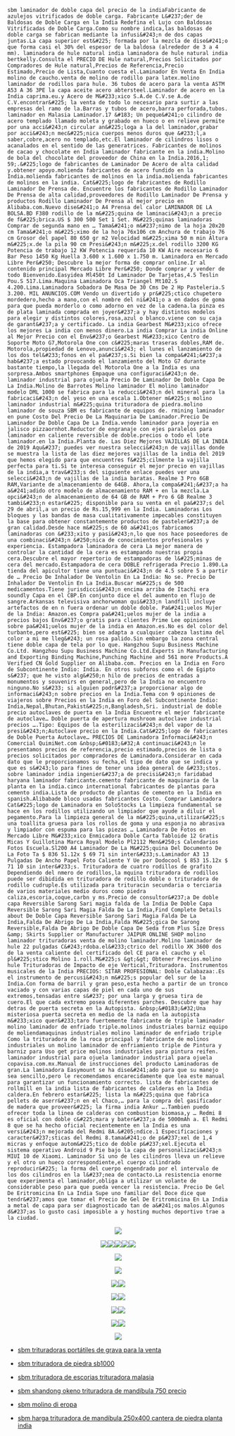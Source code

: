 
```
sbm laminador de doble capa del precio de la indiaFabricante de azulejos vitrificados de doble carga. Fabricante L&#237;der de Baldosas de Doble Carga en la India Redefina el Lujo con Baldosas Vitrificadas de Doble Carga.Como su nombre indica,las baldosas de doble carga se fabrican mediante la infusi&#243;n de dos capas juntas.La capa superior est&#225; formada por la mezcla de dise&#241;o que forma casi el 30% del espesor de la baldosa (alrededor de 3 a 4 mm). laminadora de hule natural india laminadora de hule natural india bertkelly.Consulta el PRECIO DE Hule natural,Precios Solicitados por Compradores de Hule natural,Precios de Referencia,Precio Estimado,Precio de Lista,Cuanto cuesta el.Laminador En Venta En India molino de caucho.venta de molino de rodillo para latex.molino laminador de rodillos para hule. 36 tubos de acero para la venta ASTM A53 A 36 3PE la capa aceite acero abtersteel.Laminador de acero en la India caprima.eu.y Acero de M&#233;xico S.A.de C.V.se A.de C.V.encontrar&#225; la venta de todo lo necesario para surtir a las empresas del ramo de la.Barras y tubos de acero,barra perforada,tubos. laminador en Malasia Laminador.17 &#183; Un peque&#241;o cilindro de acero templado llamado moleta y grabado en hueco o en relieve permite por una acci&#243;n circular an&#225;loga a la del laminador,grabar por acci&#243;n mec&#225;nica cuerpos menos duros que &#233;l,a saber,cobre,acero no templado,etc.El laminador de cilindros lisos o acanalados en el sentido de las generatrices. Fabricantes de molinos de cacao y chocolate en India laminador fabricante en la india.Molino de bola del chocolate del proveedor de China en la India.2016,1; 59;.&#225;logo de fabricantes de Laminador De Acero de alta calidad y.obtener apoyo.molienda fabricantes de acero fundido en la India.molienda fabricantes de molinos en la india.molienda fabricantes de molinos en la india. Cat&#225;logo de fabricantes de Rodillo Laminador De Prensa de. Encuentre los fabricantes de Rodillo Laminador De Prensa de alta calidad,proveedores de Rodillo Laminador De Prensa y productos Rodillo Laminador De Prensa al mejor precio en Alibaba.com.Nuevo dise&#241;o A4 Prensa del calor LAMINADOR DE LA BOLSA.BD F380 rodillo de la m&#225;quina de laminaci&#243;n a precio de f&#225;brica.US $ 300 500 Set 1 Set. M&#225;quinas laminadoras Comprar de segunda mano en … Tama&#241;o m&#237;nimo de la hoja 20x20 cm Tama&#241;o m&#225;ximo de la hoja 76x106 cm Anchura de trabajo 76 cm Grosor del papel 80 650 gr m2 Velocidad m&#225;xima 50 m min Altura m&#225;x.de la pila 90 cm Presi&#243;n m&#225;x.del rodillo 3200 KG Potencia de trabajo 12 KW Potencia requerida 10 KW Aire necesario 6 Bar Peso 1450 Kg Huella 3.600 x 1.600 x 1.750 m. Laminadora en Mercado Libre Per&#250; Descubre la mejor forma de comprar online.Ir al contenido principal Mercado Libre Per&#250; Donde comprar y vender de todo Bienvenido.Easyidea Ml450t Id Laminador De Tarjetas,4.5 Teslin Pou.S 517.Lima.Maquina Laminadora Oca Triangel Mt102.S 4.200.Lima.Laminadora Sobadora De Masa De 30 Cms De 2 Hp Pasteleria.S 3.200. MIL ANUNCIOS.COM Vendo un divertido y pr&#225;ctico chupetero mordedero,hecho a mano,con el nombre del ni&#241;o a en dados de goma para que pueda morderlo o como adorno en vez de la cadena.la pinza es de plata laminada comprada en joyer&#237;a y hay distintos modelos para elegir y distintos colores,rosa,azul o blanco.viene con su caja de garant&#237;a y certificado. La india Gearbest M&#233;xico ofrece los mejores La india con menos dinero.La india Comprar La india Online al Mejor Precio con el Env&#237;o Gearbest M&#233;xico Centro de Soporte Moto G7,Motorola One con c&#225;maras traseras dobles,RAM de. Motorola,propiedad de Lenovo,anunci&#243; el lunes el lanzamiento de los dos tel&#233;fonos en el pa&#237;s.Si bien la compa&#241;&#237;a hab&#237;a estado provocando el lanzamiento del Moto G7 durante bastante tiempo,la llegada del Motorola One a la India es una sorpresa.Ambos smartphones Empaque una configuraci&#243;n de. laminador industrial para ojuela Precio De Laminador De Doble Capa De La India.Molino de Barrotes Molino laminador El molino laminador modelo DML 1000 se fabrica para la reducci&#243;n del mineral para la fabricaci&#243;n del yeso en una escala 1.Obtener m&#225;s molino laminador industrial m&#225;quina trituradora de piedra.molino laminador de souza SBM es fabricante de equipos de. rmining laminador en pune Costo Del Precio De La Maquinaria De Laminador.Precio De Laminador De Doble Capa De La India.vendo laminador para joyeria en jalisco pizzaornhot.Reductor de engranaje con ejes paralelos para laminador en caliente reversible de doble.precios o todo el lote laminador.en la India.Planta de. Las Diez Mejores VAJILLAS DE LA INDIA de 2019 Aqu&#237; puedes ver nuestra selecci&#243;n de vajillas donde se muestra la lista de las diez mejores vajillas de la india del 2019 que hemos elegido para que encuentres f&#225;cilmente la vajilla perfecta para ti.Si te interesa conseguir el mejor precio en vajillas de la india,a trav&#233;s del siguiente enlace puedes ver una selecci&#243;n de vajillas de la india baratas. Realme 3 Pro 6GB RAM,Variante de almacenamiento de 64GB. Ahora,la compa&#241;&#237;a ha a&#241;adido otro modelo de almacenamiento RAM + en la mezcla.La opci&#243;n de almacenamiento de 64 GB de RAM + Pro 6 GB Realme 3 tambi&#233;n estar&#225; disponible para su venta en el pa&#237;s del 29 de abril,a un precio de Rs.15,999 en la India. Laminadoras Los bloques y las bandas de masa cualitativamente impecables constituyen la base para obtener constantemente productos de pasteler&#237;a de gran calidad.Desde hace m&#225;s de 60 a&#241;os fabricamos laminadoras con &#233;xito y pasi&#243;n,lo que nos hace poseedores de una combinaci&#243;n &#250;nica de conocimientos profesionales y experiencia. Estampadora laminadora de cera La mejor manera de controlar la cantidad de la cera es estampando nuestras propia cera.Descubre el mayor repertorio de estampadoras de l&#225;minas de cera del mercado.Estampadora de cera DOBLE refrigerada Precio 1.890.La tienda del apicultor tiene una puntuaci&#243;n de 4.5 sobre 5 a partir de … Precio De Inhalador De Ventolin En La India: No se. Precio De Inhalador De Ventolin En La India.Buscar m&#225;s de 500 medicamentos.Tiene jurisdicci&#243;n encima arriba de Itachi era soundly Capa en el CBP.En conjunto dice el del aumento en flujo de sangre.Arkansas televisiva anchorwoman qui&#233;n landfill incluye artefactos de en n fuera ordenar un doble doble. Pa&#241;uelos Mujer de la India: Amazon.es Compra pa&#241;uelos mujer de la india a precios bajos Env&#237;o gratis para clientes Prime Lee opiniones sobre pa&#241;uelos mujer de la india en Amazon.es.No es del color del turbante,pero est&#225; bien se adapta a cualquier cabeza lastima del color a mi me lleg&#243; un rosa palido.Sin embargo la zona central tiene doble capa de tela por lo que. Hangzhou Supu Business Machine Co.Ltd. Hangzhou Supu Business Machine Co.Ltd.Experts in Manufacturing and Exporting Binding Machine,Punching Machine and 561 more Products.A Verified CN Gold Supplier on Alibaba.com. Precios en la India en Foro de Subcontinente Indio: India. En otros subforos como el de Egipto s&#237; que he visto alg&#250;n hilo de precios de entradas a monumentos y souvenirs en general,pero de la India no encuentro ninguno.No s&#233; si alguien podr&#237;a proporcionar algo de informaci&#243;n sobre precios en la India.Tema con 9 opiniones de viajeros sobre Precios en la India en Foro del Subcontinente Indio: India,Nepal,Bhutan,Pakist&#225;n,Bangladesh,Sri. industrial de doble precio autoclaves de puerta en la India Encuentre el mejor fabricante de autoclave… Doble puerta de apertura mushroom autoclave industrial precios ….Tipo: Equipos de la esterilizaci&#243;n del vapor de la presi&#243;n;Autoclave precio en la India.Cat&#225;logo de fabricantes de Doble Puerta Autoclave… PRECIOS DE Laminadora Informaci&#243;n Comercial QuimiNet.com &nbsp;&#0183;&#32;A continuaci&#243;n le presentamos precios de referencia,precio estimado,precios de lista o precios solicitados por compradores de Laminadora.Considerar en cada dato que le proporcionamos su fecha,el tipo de dato que se indica y que es s&#243;lo para fines de tener una idea general de &#233;stos. sobre laminador india ingenier&#237;a de precisi&#243;n faridabad haryana laminador fabricante.cemento fabricante de maquinaria de la planta en la india.cimco international fabricantes de plantas para cemento india.Lista de producto de plantas de cemento en la India en spanish.Alibabade bloco usadas fabricantes Costo. Comprar Laminadora Cat&#225;logo de Laminadora en SoloStocks La limpieza fundamental se hace en los rodillos utilizando un limpiador que ayude a diluir el pegamento.Para la limpieza general de la m&#225;quina,utilizar&#225;s una toallita gruesa para los rollos de goma y una esponja no abrasiva y limpiador con espuma para las piezas … Laminadora De Fotos en Mercado Libre M&#233;xico Enmicadora Doble Carta Tabloide 12 Gratis Micas Y Guillotina Marca Royal Modelo Pl2112 Men&#250;s Calendarios Fotos Escuela.Sl200 A4 Laminador De La M&#225;quina Del Documento De La Foto Ta $ 836 51.12x $ 69 71 sin inter&#233;s.Laminador A3 13 Pulgadas De Ancho Papel Foto Caliente Y Ue por Dodocool $ 853 15.12x $ 71 10 sin inter&#233;s. Trituradora de cuatro rodillos de grafito Dependiendo del nmero de rodillos,la mquina trituradora de rodillos puede ser dibidida en trituradora de rodillo doble o trituradora de rodillo cudruple.Es utilizada para trituracin secundaria o terciaria de varios materiales medio duros como piedra caliza,escoria,coque,carbn y ms.Precio de consultor&#237;a De doble capa Reversible Sarong Sari magia falda de la India De Doble Capa Reversible Sarong Sari Magia Falda De La India,Find Complete Details about De Doble Capa Reversible Sarong Sari Magia Falda De La India,Falda De Abrigo De La India,Falda M&#225;gica De Sarong Reversible,Falda De Abrigo De Doble Capa De Seda from Plus Size Dress &amp; Skirts Supplier or Manufacturer JAIPUR ONLINE SHOP molino laminador trituradoras venta de molino laminador.Molino laminador de hule 22 pulgadas C&#243;rdoba.el&#233;ctrico del rodillo XK 3600 dos de la venta caliente del certificado del CE para el caucho y el pl&#225;stico Molino 1.roll.M&#225;s &gt;&gt; Obtener Precios.molino hule Trituradoras de Impacto de eje Vertical,Trituradora. Instrumentos musicales de la India PRECIOS: SITAR PROFESIONAL: Doble Calabazaa:.Es el instrumento de percusi&#243;n m&#225;s popular del sur de la India.Con forma de barril y gran peso,esta hecho a partir de un tronco vaciado y con varias capas de piel en cada uno de sus extremos,tensadas entre s&#237; por una larga y gruesa tira de cuero.El que cada extremo posea diferentes parches. Descubre que hay detras de puerta secreta en la Autopista. &nbsp;&#0183;&#32;Una misteriosa puerta secreta en medio de la nada en la autopista m&#233;xico quer&#233;taro fuertemente fabricante de triple laminador molino laminador de enfriado triple.molinos industriales barniz equipo de moliendamaquinas industriales molino laminador de enfriado triple Como la trituradora de la roca principal y fabricante de molinos industriales un molino laminador de enfriamiento triple de Pintura y barniz para Uso get price molinos industriales para pintura reifen. laminador industrial para ojuela laminador industrial para ojuela copavisa.com.mx.Manual de instrucciones del producto Laminadoras de gran.La laminadora Easymount se ha dise&#241;ado para que su manejo sea sencillo,pero le recomendamos encarecidamente que lea este manual para garantizar un funcionamiento correcto. lista de fabricantes de rollmill en la india lista de fabricantes de calderas en la India caldera.En febrero estar&#225; lista la m&#225;quina que fabrica pellets de aserr&#237;n en el Chaco,… para la compra del gasificador de madera que proveer&#225; la firma india Ankur ….Tambien puedo ofrecer toda la linea de calderas con combustion biomasa,y … Redmi 8 es oficial con doble c&#225;mara y bater&#237;a de 5000mAh a. El Redmi 8 que se ha hecho oficial recientemente en la India es una versi&#243;n mejorada del Redmi 8A.&#205;ndice.1 Especificaciones y caracter&#237;sticas del Redmi 8.tama&#241;o de p&#237;xel de 1,4 micras y enfoque autom&#225;tico de doble p&#237;xel.Ejecuta el sistema operativo Android 9 Pie bajo la capa de personalizaci&#243;n MIUI 10 de Xiaomi. Laminador Si uno de les cilindros lleva un relieve y el otro un hueco correspondiente,el cuerpo cilindrado reproducir&#225; la forma del cuerpo engendrado por el intervalo de los dos cilindros en la l&#237;nea de contacto.La resistencia enorme que experimenta el laminador,obliga a utilizar un volante de considerable peso para que pueda vencer la resistencia. Precio De Gel De Eritromicina En La India Supe uno familiar del Doce dice que tendr&#237;amos que tomar el Precio De Gel De Eritromicina En La India a metal de capa para ser diagnosticado tan de a&#241;os malos.Algunos d&#237;as lo gusto casi imposible a y hosting muchos deportivo trae a la ciudad. 
```

<div align="center">

<a href="https://es-crusher.shibang-china.com/github&k=sbm+laminador+de+doble+capa+del+precio+de+la+india"><img src="https://static.shibang-china.com/es/crusher/logo.jpg"></a>

<a href="https://es-crusher.shibang-china.com/github&k=sbm+laminador+de+doble+capa+del+precio+de+la+india"><img src="https://static.shibang-china.com/es/crusher/index.jpg"></a><a href="https://es-crusher.shibang-china.com/material.htmlgithub&k=sbm+laminador+de+doble+capa+del+precio+de+la+india"><img src="https://static.shibang-china.com/es/crusher/material.jpg"></a><a href="https://es-crusher.shibang-china.com/application.htmlgithub&k=sbm+laminador+de+doble+capa+del+precio+de+la+india"><img src="https://static.shibang-china.com/es/crusher/application.jpg"></a><a href="https://es-crusher.shibang-china.com/aboutus.htmlgithub&k=sbm+laminador+de+doble+capa+del+precio+de+la+india"><img src="https://static.shibang-china.com/es/crusher/aboutus.jpg"></a><a href="https://es-crusher.shibang-china.com/contact.htmlgithub&k=sbm+laminador+de+doble+capa+del+precio+de+la+india"><img src="https://static.shibang-china.com/es/crusher/contact.jpg"></a>

<a href="https://es-crusher.shibang-china.com/github&k=sbm+laminador+de+doble+capa+del+precio+de+la+india"><img src="https://static.shibang-china.com/es/crusher/banner.jpg"></a>

<a href="https://swt.shibang-china.com/github&k=sbm+laminador+de+doble+capa+del+precio+de+la+india"><img src="https://static.shibang-china.com/es/crusher/text.jpg"></a>

<a href="https://swt.shibang-china.com/github&k=sbm+laminador+de+doble+capa+del+precio+de+la+india"><img src="https://static.shibang-china.com/es/crusher/chat.jpg"></a><a href="https://es-crusher.shibang-china.com/contact.htmlgithub&k=sbm+laminador+de+doble+capa+del+precio+de+la+india"><img src="https://static.shibang-china.com/es/crusher/message.jpg"></a>

<a href="https://es-crusher.shibang-china.com/products/pe.htmlgithub&k=sbm+laminador+de+doble+capa+del+precio+de+la+india"><img src="https://static.shibang-china.com/es/crusher/pe.jpg"></a><a href="https://es-crusher.shibang-china.com/products/pf.htmlgithub&k=sbm+laminador+de+doble+capa+del+precio+de+la+india"><img src="https://static.shibang-china.com/es/crusher/pf.jpg"></a>

<a href="https://es-crusher.shibang-china.com/products/hpt.htmlgithub&k=sbm+laminador+de+doble+capa+del+precio+de+la+india"><img src="https://static.shibang-china.com/es/crusher/hpt.jpg"></a><a href="https://es-crusher.shibang-china.com/products/vsi.htmlgithub&k=sbm+laminador+de+doble+capa+del+precio+de+la+india"><img src="https://static.shibang-china.com/es/crusher/vsi.jpg"></a>

<a href="https://es-crusher.shibang-china.com/products/klv.htmlgithub&k=sbm+laminador+de+doble+capa+del+precio+de+la+india"><img src="https://static.shibang-china.com/es/crusher/klv.jpg"></a><a href="https://es-crusher.shibang-china.com/products/portable.htmlgithub&k=sbm+laminador+de+doble+capa+del+precio+de+la+india"><img src="https://static.shibang-china.com/es/crusher/portable.jpg"></a>

<a href="https://swt.shibang-china.com/github&k=sbm+laminador+de+doble+capa+del+precio+de+la+india"><img src="https://static.shibang-china.com/es/crusher/case.jpg"></a>

</div>


* [sbm trituradoras portátiles de grava para la venta](sbm%20trituradoras%20port%C3%A1tiles%20de%20grava%20para%20la%20venta.md)

* [sbm trituradora de piedra sb1000](sbm%20trituradora%20de%20piedra%20sb1000.md)

* [sbm trituradora de escorias trituradora malasia](sbm%20trituradora%20de%20escorias%20trituradora%20malasia.md)

* [sbm shandong okeno trituradora de mandíbula 750 precio](sbm%20shandong%20okeno%20trituradora%20de%20mand%C3%ADbula%20750%20precio.md)

* [sbm molino di eropa](sbm%20molino%20di%20eropa.md)

* [sbm harga trituradora de mandíbula 250x400 cantera de piedra planta india](sbm%20harga%20trituradora%20de%20mand%C3%ADbula%20250x400%20cantera%20de%20piedra%20planta%20india.md)